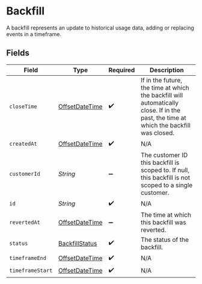 # Backfill

A backfill represents an update to historical usage data, adding or replacing events in a timeframe.


## Fields

| Field                                                                                                                                 | Type                                                                                                                                  | Required                                                                                                                              | Description                                                                                                                           |
| ------------------------------------------------------------------------------------------------------------------------------------- | ------------------------------------------------------------------------------------------------------------------------------------- | ------------------------------------------------------------------------------------------------------------------------------------- | ------------------------------------------------------------------------------------------------------------------------------------- |
| `closeTime`                                                                                                                           | [OffsetDateTime](https://docs.oracle.com/javase/8/docs/api/java/time/OffsetDateTime.html)                                             | :heavy_check_mark:                                                                                                                    | If in the future, the time at which the backfill will automatically close. If in the past, the time at which the backfill was closed. |
| `createdAt`                                                                                                                           | [OffsetDateTime](https://docs.oracle.com/javase/8/docs/api/java/time/OffsetDateTime.html)                                             | :heavy_check_mark:                                                                                                                    | N/A                                                                                                                                   |
| `customerId`                                                                                                                          | *String*                                                                                                                              | :heavy_minus_sign:                                                                                                                    | The customer ID this backfill is scoped to. If null, this backfill is not scoped to a single customer.                                |
| `id`                                                                                                                                  | *String*                                                                                                                              | :heavy_check_mark:                                                                                                                    | N/A                                                                                                                                   |
| `revertedAt`                                                                                                                          | [OffsetDateTime](https://docs.oracle.com/javase/8/docs/api/java/time/OffsetDateTime.html)                                             | :heavy_minus_sign:                                                                                                                    | The time at which this backfill was reverted.                                                                                         |
| `status`                                                                                                                              | [BackfillStatus](../../models/shared/BackfillStatus.md)                                                                               | :heavy_check_mark:                                                                                                                    | The status of the backfill.                                                                                                           |
| `timeframeEnd`                                                                                                                        | [OffsetDateTime](https://docs.oracle.com/javase/8/docs/api/java/time/OffsetDateTime.html)                                             | :heavy_check_mark:                                                                                                                    | N/A                                                                                                                                   |
| `timeframeStart`                                                                                                                      | [OffsetDateTime](https://docs.oracle.com/javase/8/docs/api/java/time/OffsetDateTime.html)                                             | :heavy_check_mark:                                                                                                                    | N/A                                                                                                                                   |